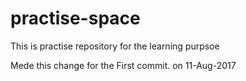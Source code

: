 # practise-space
This is practise repository for the learning purpsoe


Mede this change for the First commit. on 11-Aug-2017

